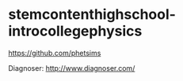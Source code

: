 # stemcontenthighschool-introcollegephysics

https://github.com/phetsims

Diagnoser: 
http://www.diagnoser.com/
